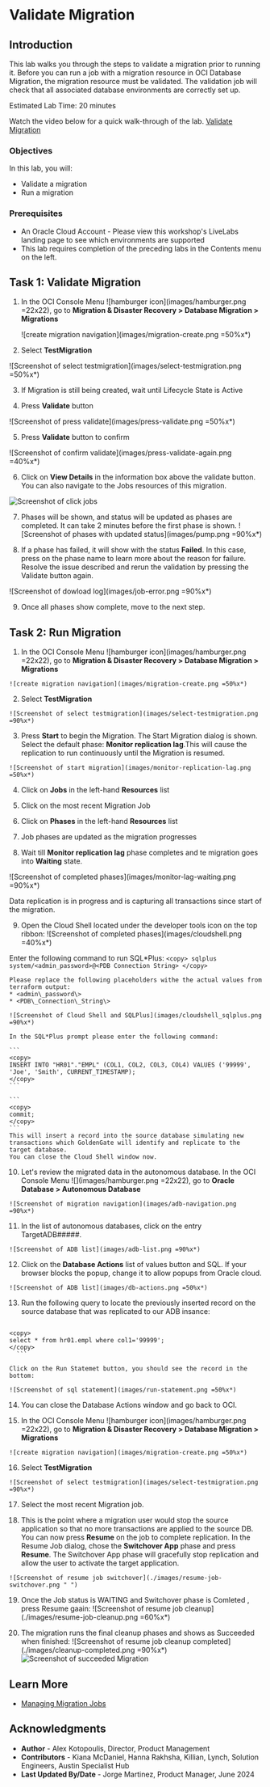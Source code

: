 # Validate Migration

## Introduction

This lab walks you through the steps to validate a migration prior to running it. Before you can run a job with a migration resource in OCI Database Migration, the migration resource must be validated. The validation job will check that all associated database environments are correctly set up.

Estimated Lab Time: 20 minutes

Watch the video below for a quick walk-through of the lab.
[Validate Migration](videohub:1_pl8uedpr)

### Objectives

In this lab, you will:
* Validate a migration
* Run a migration

### Prerequisites

* An Oracle Cloud Account - Please view this workshop's LiveLabs landing page to see which environments are supported
* This lab requires completion of the preceding labs in the Contents menu on the left.


## Task 1: Validate Migration

1. In the OCI Console Menu ![hamburger icon](images/hamburger.png =22x22), go to **Migration & Disaster Recovery > Database Migration > Migrations**

    ![create migration navigation](images/migration-create.png =50%x*)

2. Select **TestMigration**

  ![Screenshot of select testmigration](images/select-testmigration.png =50%x*)

3. If Migration is still being created, wait until Lifecycle State is Active

4. Press **Validate** button

  ![Screenshot of press validate](images/press-validate.png =50%x*)

5. Press **Validate** button to confirm   

![Screenshot of confirm validate](images/press-validate-again.png =40%x*)

6. Click on **View Details** in the information box above the validate button. You can also navigate to the Jobs resources of this migration.

  ![Screenshot of click jobs](images/migration-view-details.png)

7. Phases will be shown, and status will be updated as phases are completed. It can take 2 minutes before the first phase is shown.
    ![Screenshot of phases with updated status](images/pump.png =90%x*)

8. If a phase has failed, it will show with the status **Failed**. In this case, press on the phase name to learn more about the reason for failure. Resolve the issue described and rerun the validation by pressing the Validate button again.

  ![Screenshot of dowload log](images/job-error.png =90%x*)

9. Once all phases show complete, move to the next step.

## Task 2: Run Migration

  1. In the OCI Console Menu ![hamburger icon](images/hamburger.png =22x22), go to **Migration & Disaster Recovery > Database Migration > Migrations**

    ![create migration navigation](images/migration-create.png =50%x*)

  2. Select **TestMigration**

    ![Screenshot of select testmigration](images/select-testmigration.png =90%x*)

  3. Press **Start** to begin the Migration. The Start Migration dialog is shown. Select the default phase: **Monitor replication lag**.This will cause the replication to run continuously until the Migration is resumed. 

    ![Screenshot of start migration](images/monitor-replication-lag.png =50%x*)

  4. Click on **Jobs** in the left-hand **Resources** list

  5. Click on the most recent Migration Job

  6. Click on **Phases** in the left-hand **Resources** list

  7. Job phases are updated as the migration progresses

  8. Wait till **Monitor replication lag** phase completes and te migration goes into **Waiting** state.

  ![Screenshot of completed phases](images/monitor-lag-waiting.png =90%x*)

 Data replication is in progress and is capturing all transactions since start of the migration. 
  
  9. Open the Cloud Shell located under the developer tools icon on the top ribbon:
  ![Screenshot of completed phases](images/cloudshell.png =40%x*)

   Enter the following command to run SQL*Plus:
    ```
    <copy>
    sqlplus system/<admin_password>@<PDB Connection String>
    </copy>
    ```

    Please replace the following placeholders withe the actual values from terraform output:
    * <admin\_password\>
    * <PDB\_Connection\_String\>

    ![Screenshot of Cloud Shell and SQLPlus](images/cloudshell_sqlplus.png =90%x*)

    In the SQL*Plus prompt please enter the following command:

    ```
    <copy>
    INSERT INTO "HR01"."EMPL" (COL1, COL2, COL3, COL4) VALUES ('99999', 'Joe', 'Smith', CURRENT_TIMESTAMP); 
    </copy>
    ``` 

    ```
    <copy>
    commit;
    </copy>
    ``` 
    This will insert a record into the source database simulating new transactions which GoldenGate will identify and replicate to the target database.
    You can close the Cloud Shell window now.

 10. Let's review the migrated data in the autonomous database.
    In the OCI Console Menu ![](images/hamburger.png =22x22), go to **Oracle Database > Autonomous Database**

    ![Screenshot of migration navigation](images/adb-navigation.png =90%x*) 

 11. In the list of autonomous databases, click on the entry TargetADB#####.   

    ![Screenshot of ADB list](images/adb-list.png =90%x*) 

 12. Click on the **Database Actions** list of values button and SQL. If your browser blocks the popup, change it to allow popups from Oracle cloud. 

    ![Screenshot of ADB list](images/db-actions.png =50%x*) 

 
 13. Run the following query to locate the previously inserted record on the source database that was replicated to our ADB insance:

      ```
    <copy>
    select * from hr01.empl where col1='99999';
    </copy>
      ``` 

    Click on the Run Statemet button, you should see the record in the bottom:

    ![Screenshot of sql statement](images/run-statement.png =50%x*) 

 14. You can close the Database Actions window and go back to OCI.

 15. In the OCI Console Menu ![hamburger icon](images/hamburger.png =22x22), go to **Migration & Disaster Recovery > Database Migration > Migrations**

    ![create migration navigation](images/migration-create.png =50%x*)

 16. Select **TestMigration**

    ![Screenshot of select testmigration](images/select-testmigration.png =90%x*)

 17. Select the most recent Migration job.  

 18. This is the point where a migration user would stop the source application so that no more transactions are applied to the source DB. You can now press **Resume** on the job to complete replication. In the Resume Job dialog, chose the **Switchover App** phase and press **Resume**. The Switchover App phase will gracefully stop replication and allow the user to activate the target application.
 
    ![Screenshot of resume job switchover](./images/resume-job-switchover.png " ")

 19. Once the Job status is WAITING and Switchover phase is Comleted , press Resume gaain:
    ![Screenshot of resume job cleanup](./images/resume-job-cleanup.png =60%x*)

 20. The migration runs the final cleanup phases and shows as Succeeded when finished:
![Screenshot of resume job cleanup completed](./images/cleanup-completed.png =90%x*)
![Screenshot of succeeded Migration](./images/succeeded.png " ")

## Learn More

* [Managing Migration Jobs](https://docs.oracle.com/en-us/iaas/database-migration/doc/managing-migration-jobs.html)

## Acknowledgments
* **Author** - Alex Kotopoulis, Director, Product Management
* **Contributors** -  Kiana McDaniel, Hanna Rakhsha, Killian, Lynch, Solution Engineers, Austin Specialist Hub
* **Last Updated By/Date** - Jorge Martinez, Product Manager, June 2024
